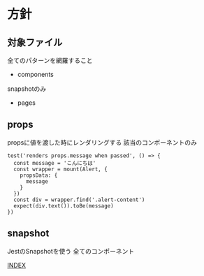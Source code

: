 # 方針

## 対象ファイル

全てのパターンを網羅すること

- components

snapshotのみ

- pages

## props

propsに値を渡した時にレンダリングする
該当のコンポーネントのみ

```
test('renders props.message when passed', () => {
  const message = 'こんにちは'
  const wrapper = mount(Alert, {
    propsData: {
      message
    }
  })
  const div = wrapper.find('.alert-content')
  expect(div.text()).toBe(message)
})
```

## snapshot

JestのSnapshotを使う
全てのコンポーネント

[INDEX](../index.md)
